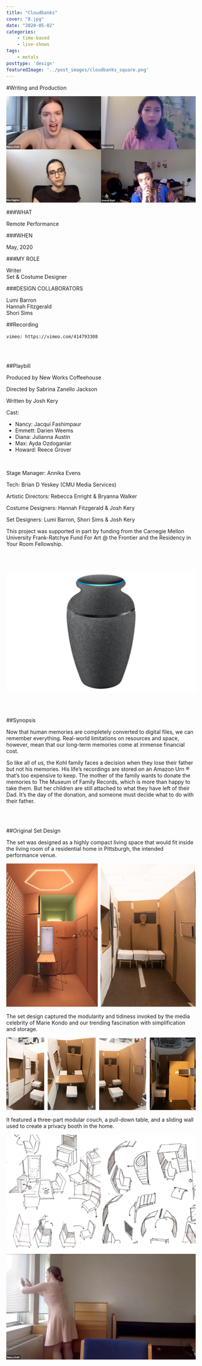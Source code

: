 ```yaml
---
title: "Cloudbanks"
cover: "8.jpg"
date: "2020-05-02"
categories:
    - time-based
    - live-shows
tags:
    - metals
posttype: 'design'
featuredImage: '../post_images/cloudbanks_square.png'
---
```


#Writing and Production

<cover-img>

<img src="../post_images/cloudbanks/screenshot.jpg">

</cover-img>

<design-meta>

###WHAT

Remote Performance

###WHEN

May, 2020

###MY ROLE

Writer\
Set & Costume Designer

###DESIGN COLLABORATORS

Lumi Barron\
Hannah Fitzgerald\
Shori Sims

</design-meta>

<grid-container>

##Recording

`vimeo: https://vimeo.com/414793308`

<br><br>

##Playbill

Produced by New Works Coffeehouse

Directed by Sabrina Zanello Jackson

Written by Josh Kery

Cast:
- Nancy: Jacqui Fashimpaur
- Emmett: Darien Weems
- Diana: Julianna Austin
- Max: Ayda Ozdoganlar
- Howard: Reece Grover

<br>

Stage Manager: Annika Evens

Tech: Brian D Yeskey (CMU Media Services)

Artistic Directors: Rebecca Enright & Bryanna Walker

Costume Designers: Hannah Fitzgerald & Josh Kery

Set Designers: Lumi Barron, Shori Sims & Josh Kery

This project was supported in part by funding from the Carnegie Mellon University
Frank-Ratchye Fund For Art @ the Frontier and the Residency in Your Room Fellowship.

<br><br>

<img src="../post_images/cloudbanks/amazon_urn.png">

<br><br>

##Synopsis

Now that human memories are completely converted to digital files, we can remember everything. Real-world limitations on resources and space, however, mean that our long-term memories come at immense financial cost.

So like all of us, the Kohl family faces a decision when they lose their father but not his memories. His life’s recordings are stored on an Amazon Urn ® that’s too expensive to keep. The mother of the family wants to donate the memories to The Museum of Family Records, which is more than happy to take them. But her children are still attached to what they have left of their Dad. It’s the day of the donation, and someone must decide what to do with their father.

<br><br>

##Original Set Design

The set was designed as a highly compact living space that would fit inside the living room of a residential home in Pittsburgh, the intended performance venue.

<img src="../post_images/cloudbanks/set_design_overview.png">

The set design captured the modularity and tidiness invoked by the media celebrity of Marie Kondo and our trending fascination with simplification and storage.

<img src="../post_images/cloudbanks/model_walls.png">

It featured a three-part modular couch, a pull-down table, and a sliding wall used to create a privacy booth in the home.

<img src="../post_images/cloudbanks/sketchbook.jpg">

<img src="../post_images/cloudbanks/nancy.jpg">


</grid-container>
